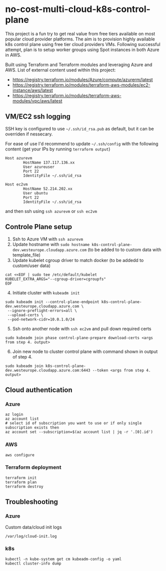 # no-cost-multi-cloud-k8s-control-plane
This project is a fun try to get real value from free tiers available on most popular cloud provider platforms. The aim is to provision highly available k8s control plane using free tier cloud providers VMs. Following successful attempt, plan is to setup worker groups using Spot instances in both Azure in AWS.

Built using Terraform and Terraform modules and leveraging Azure and AWS. 
List of external content used within this project:
- https://registry.terraform.io/modules/Azure/compute/azurerm/latest
- https://registry.terraform.io/modules/terraform-aws-modules/ec2-instance/aws/latest
- https://registry.terraform.io/modules/terraform-aws-modules/vpc/aws/latest

## VM/EC2 ssh logging
SSH key is configured to use `~/.ssh/id_rsa.pub` as default, but it can be overriden if nessecary.

For ease of use I'd recommend to update  `~/.ssh/config` with the following content (get your IPs by running `terraform output`)
```
Host azurevm
        HostName 137.117.136.xx
        User azureuser
        Port 22
        IdentityFile ~/.ssh/id_rsa

Host ec2vm
        HostName 52.214.202.xx
        User ubuntu
        Port 22
        IdentityFile ~/.ssh/id_rsa
```
and then ssh using `ssh azurevm` or `ssh ec2vm`

## Controle Plane setup
1. Ssh to Azure VM with `ssh azurevm`
2. Update hostname with `sudo hostname k8s-control-plane-dev.westeurope.cloudapp.azure.com` (to be added to to custom data with template_file)
3. Update kubelet cgroup driver to match docker (to be addedd to custom/user data)
```
cat <<EOF | sudo tee /etc/default/kubelet
KUBELET_EXTRA_ARGS="--cgroup-driver=cgroupfs"
EOF
```
4. Initiate cluster with `kubeadm init`
```
sudo kubeadm init --control-plane-endpoint k8s-control-plane-dev.westeurope.cloudapp.azure.com \
 --ignore-preflight-errors=all \
 --upload-certs \
 --pod-network-cidr=10.0.1.0/24
```
5. Ssh onto another node with `ssh ec2vm` and pull down required certs
```
sudo kubeadm join phase control-plane-prepare download-certs <args from step 4. output>
```
6. Join new node to cluster control plane with command shown in output of step 4.
```
sudo kubeadm join k8s-control-plane-dev.westeurope.cloudapp.azure.com:6443 --token <args from step 4. output>
```

## Cloud authentication
### Azure

```
az login
az account list
# select id of subscription you want to use or if only single subscription exists then
az account set --subscription=$(az account list | jq -r '.[0].id')
```

### AWS
```
aws configure 
```

### Terraform deployment 
```
terraform init
terraform plan
terraform destroy
```

## Troubleshooting 

### Azure 
Custom data/cloud init logs
```
/var/log/cloud-init.log
```

### k8s
```
kubectl -n kube-system get cm kubeadm-config -o yaml
kubectl cluster-info dump
```